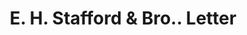 ---
doi: 10.7916/D8J404HR
date_other: '1901'
date_other_textual: '1901'
form: correspondence
genre:
- Letters (correspondence)
name:
- E. H. Stafford & Bro.
object_in_context_url: https://biggert.cul.columbia.edu/items/view/ave_biggert_00178
subject_hierarchical_geographic:
- Chicago, Illinois, United States
subject_name:
- E. H. Stafford & Bro.
title: E. H. Stafford & Bro.. Letter
sort_title: E. H. Stafford & Bro.. Letter
call_number: ave_biggert_00178
coordinates:
- 41.83694444444445,-87.68472222222222
pid: ave_biggert_00178
identifiers: ave_biggert_00178
thumbnail: https://derivativo-1.library.columbia.edu/iiif/2/ldpd:345199/full/!256,256/0/native.jpg
permalink: "/biggert/ave_biggert_00178/"
layout: iiif-image-page
---